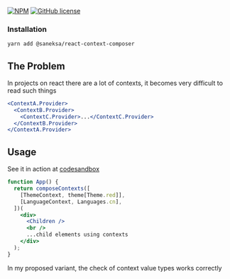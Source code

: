 [![NPM](https://img.shields.io/npm/v/@saneksa/react-context-composer?style=plastic&color=red)](https://npmjs.com/package/@saneksa/react-context-composer/) [![GitHub license](https://img.shields.io/npm/l/@saneksa/react-context-composer?style=plastic)](https://github.com/saneksa/react-context-composer/blob/main/LICENSE)

### Installation

```sh
yarn add @saneksa/react-context-composer
```

## The Problem

In projects on react there are a lot of contexts, it becomes very difficult to read such things

```jsx
<ContextA.Provider>
  <ContextB.Provider>
    <ContextC.Provider>...</ContextC.Provider>
  </ContextB.Provider>
</ContextA.Provider>
```

## Usage

See it in action at [codesandbox](https://codesandbox.io/p/sandbox/nostalgic-platform-z7dsrt)

```jsx
function App() {
  return composeContexts([
    [ThemeContext, theme[Theme.red]],
    [LanguageContext, Languages.cn],
  ])(
    <div>
      <Children />
      <br />
      ...child elements using contexts
    </div>
  );
}
```

In my proposed variant, the check of context value types works correctly
